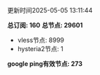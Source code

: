 更新时间2025-05-05 13:11:44

**总订阅: 160**
**总节点: 29601**
- vless节点: 8999
- hysteria2节点: 1

**google ping有效节点: 273**
